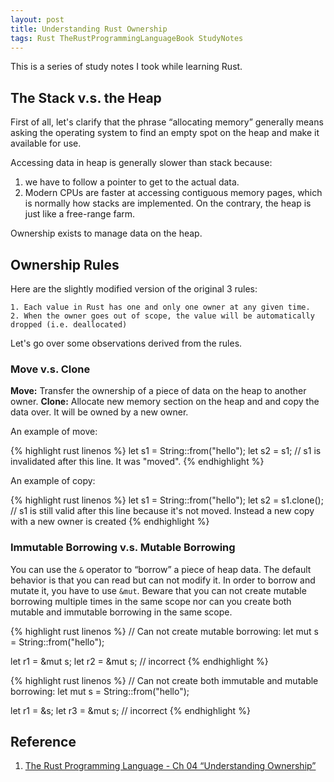 ```yaml
---
layout: post
title: Understanding Rust Ownership
tags: Rust TheRustProgrammingLanguageBook StudyNotes
---
```


This is a series of study notes I took while learning Rust.

## The Stack v.s. the Heap

First of all, let's clarify that the phrase “allocating memory” generally means asking the operating system to find an empty spot on the heap and make it available for use.

Accessing data in heap is generally slower than stack because:

1. we have to follow a pointer to get to the actual data.
2. Modern CPUs are faster at accessing contiguous memory pages, which is normally how stacks are implemented. On the contrary, the heap is just like a free-range farm.

Ownership exists to manage data on the heap.

## Ownership Rules

Here are the slightly modified version of the original 3 rules:

```
1. Each value in Rust has one and only one owner at any given time.
2. When the owner goes out of scope, the value will be automatically dropped (i.e. deallocated)
```

Let's go over some observations derived from the rules.

### Move v.s. Clone

**Move:** Transfer the ownership of a piece of data on the heap to another owner.
**Clone:** Allocate new memory section on the heap and and copy the data over. It will be owned by a new owner.

An example of move:

{% highlight rust linenos %}
let s1 = String::from("hello");
let s2 = s1; // s1 is invalidated after this line. It was "moved".
{% endhighlight %}

An example of copy:

{% highlight rust linenos %}
let s1 = String::from("hello");
let s2 = s1.clone(); // s1 is still valid after this line because it's not moved. Instead a new copy with a new owner is created
{% endhighlight %}

### Immutable Borrowing v.s. Mutable Borrowing

You can use the `&` operator to “borrow” a piece of heap data. The default behavior is that you can read but can not modify it. In order to borrow and mutate it, you have to use `&mut`. Beware that you can not create mutable borrowing multiple times in the same scope nor can you create both mutable and immutable borrowing in the same scope.

{% highlight rust linenos %}
// Can not create mutable borrowing:
let mut s = String::from("hello");

let r1 = &mut s;
let r2 = &mut s; // incorrect
{% endhighlight %}

{% highlight rust linenos %}
// Can not create both immutable and mutable borrowing:
let mut s = String::from("hello");

let r1 = &s;
let r3 = &mut s; // incorrect
{% endhighlight %}

## Reference

1. [The Rust Programming Language - Ch 04 “Understanding Ownership”](https://doc.rust-lang.org/book/second-edition/ch04-00-understanding-ownership.html)
